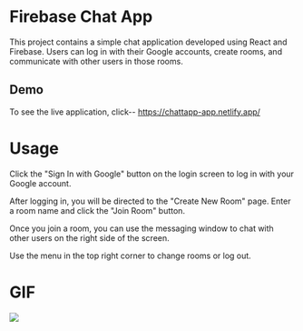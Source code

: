 # Firebase Chat App

This project contains a simple chat application developed using React and Firebase. Users can log in with their Google accounts, create rooms, and communicate with other users in those rooms.

## Demo

To see the live application, click--  https://chattapp-app.netlify.app/

# Usage

Click the "Sign In with Google" button on the login screen to log in with your Google account.

After logging in, you will be directed to the "Create New Room" page. Enter a room name and click the "Join Room" button.

Once you join a room, you can use the messaging window to chat with other users on the right side of the screen.

Use the menu in the top right corner to change rooms or log out.


# GIF

<img src="./public/chat.gif"/>
